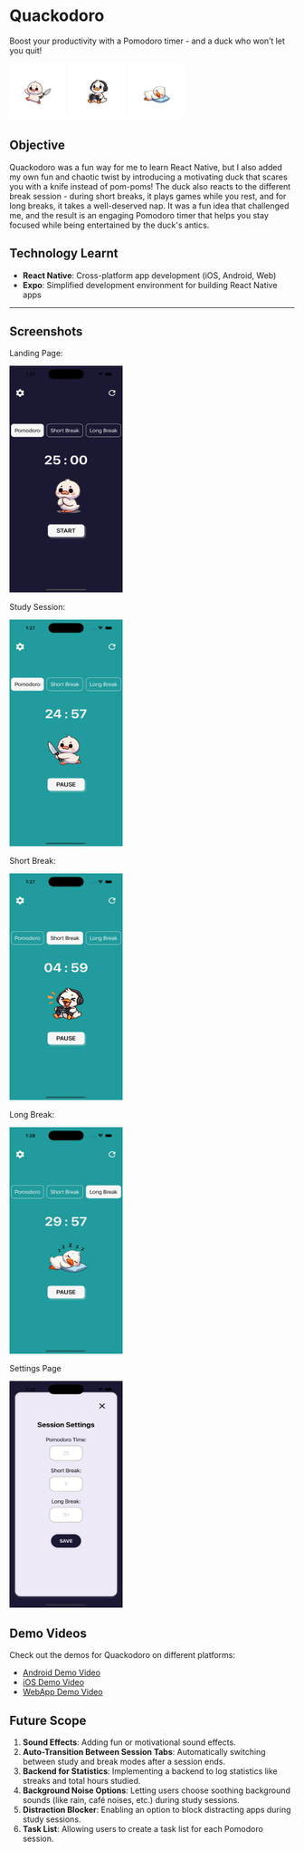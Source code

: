 # Quackodoro
Boost your productivity with a Pomodoro timer - and a duck who won’t let you quit! 

<img src="quackodoro_frontend/assets/duck_with_knife.gif" width="100" height="100" />
<img src="quackodoro_frontend/assets/gaming_duck.gif" width="100" height="100" />
<img src="quackodoro_frontend/assets/sleepingDuck.gif" width="100" height="100" />

## Objective

Quackodoro was a fun way for me to learn React Native, but I also added my own fun and chaotic twist by introducing a motivating duck that scares you with a knife instead of pom-poms! The duck also reacts to the different break session - during short breaks, it plays games while you rest, and for long breaks, it takes a well-deserved nap. It was a fun idea that challenged me, and the result is an engaging Pomodoro timer that helps you stay focused while being entertained by the duck's antics.

## Technology Learnt 

- **React Native**: Cross-platform app development (iOS, Android, Web)
- **Expo**: Simplified development environment for building React Native apps

---

## Screenshots
Landing Page:

<img src="screenshots/LandingPage.png" width="200" height="400" />

Study Session:

<img src="screenshots/StudySession.png" width="200" height="400" />

Short Break:

<img src="screenshots/ShortBreak.png" width="200" height="400" />

Long Break:

<img src="screenshots/LongBreak.png" width="200" height="400" />

Settings Page

<img src="screenshots/SettingsPage.png" width="200" height="400" />

## Demo Videos

Check out the demos for Quackodoro on different platforms:

- [Android Demo Video](screenshots/AndroidDemo.mp4)
- [iOS Demo Video](screenshots/iOSDemo.mp4)
- [WebApp Demo Video](screenshots/WebAppDemo.mp4)

## Future Scope

1. **Sound Effects**: Adding fun or motivational sound effects.
2. **Auto-Transition Between Session Tabs**: Automatically switching between study and break modes after a session ends.
3. **Backend for Statistics**: Implementing a backend to log statistics like streaks and total hours studied.
4. **Background Noise Options**: Letting users choose soothing background sounds (like rain, café noises, etc.) during study sessions.
5. **Distraction Blocker**: Enabling an option to block distracting apps during study sessions.
6. **Task List**: Allowing users to create a task list for each Pomodoro session.
